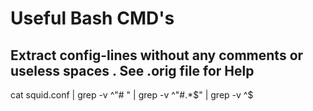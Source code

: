 # Useful Bash CMD's

## Extract config-lines without any comments or useless spaces . See .orig file for Help
cat squid.conf | grep -v ^"# " | grep -v ^"#.*$" | grep -v ^$
